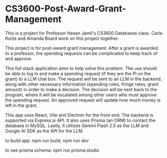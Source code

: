 # CS3600-Post-Award-Grant-Management

This is a project for Professor Hasan Jamil's CS3600 Databases class. Carla Kolze and Amanda Board work on this project together.

This project is for post-award grant management. After a grant is awarded to a professor, the spending requests can be complicated to keep track of and approve.

This full stack application aims to help solve this problem. The use should be able to log in and make a spending request (if they are the PI on the grant) to a LLM chat box. The request will be sent to an LLM in the backend, along with other necessary information (spending rules, fringe rates, grant amount) in order to make a decision. The decision will be sent back to the program, where it will be escalated among other users who must approve the spending request. An approved request will update how much money is left in the grant.

This app uses React, Vite and Electron for the front end. The backend is supported via Express js API. It also uses Prisma (an ORM) to contact the database in MySQL. Lastly, it utilizes Gemini Flash 2.5 as the LLM and Google AI SDK as the API for the LLM.

to build app: npm run build, npm run dev

to see prisma schema: npm run prisma:studio
